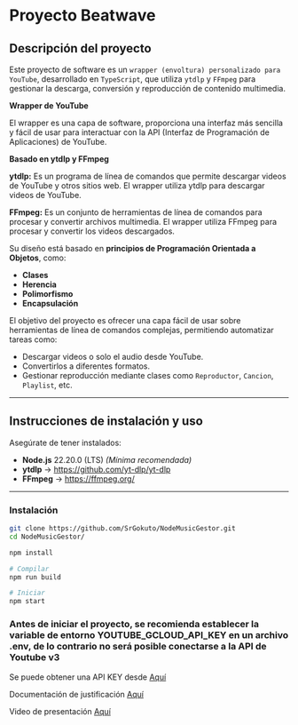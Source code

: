 # Proyecto Beatwave

##  Descripción del proyecto

Este proyecto de software es un `wrapper (envoltura) personalizado para YouTube`, desarrollado en `TypeScript`, que utiliza `ytdlp` y `FFmpeg` para gestionar la descarga, conversión y reproducción de contenido multimedia.

**Wrapper de YouTube**

El wrapper es una capa de software, proporciona una interfaz más sencilla y fácil de usar para interactuar con la API (Interfaz de Programación de Aplicaciones) de YouTube.

**Basado en ytdlp y FFmpeg**

**ytdlp:** Es un programa de línea de comandos que permite descargar videos de YouTube y otros sitios web. El wrapper utiliza ytdlp para descargar videos de YouTube.

**FFmpeg:** Es un conjunto de herramientas de línea de comandos para procesar y convertir archivos multimedia. El wrapper utiliza FFmpeg para procesar y convertir los videos descargados.

Su diseño está basado en **principios de Programación Orientada a Objetos**, como:

- **Clases**
- **Herencia**
- **Polimorfismo**
- **Encapsulación**

El objetivo del proyecto es ofrecer una capa fácil de usar sobre herramientas de línea de comandos complejas, permitiendo automatizar tareas como:

- Descargar videos o solo el audio desde YouTube.
- Convertirlos a diferentes formatos.
- Gestionar reproducción mediante clases como `Reproductor`, `Cancion`, `Playlist`, etc.

--- 

## Instrucciones de instalación y uso

Asegúrate de tener instalados:

- **Node.js** 22.20.0 (LTS) _(Mínima recomendada)_
- **ytdlp** → https://github.com/yt-dlp/yt-dlp
- **FFmpeg** → https://ffmpeg.org/

---

### Instalación

```bash
git clone https://github.com/SrGokuto/NodeMusicGestor.git
cd NodeMusicGestor/

npm install

# Compilar
npm run build

# Iniciar
npm start
```

### Antes de iniciar el proyecto, se recomienda establecer la variable de entorno YOUTUBE_GCLOUD_API_KEY en un archivo .env, de lo contrario no será posible conectarse a la API de Youtube v3

Se puede obtener una API KEY desde [Aquí](https://console.cloud.google.com)

Documentación de justificación [Aquí](https://drive.google.com/file/d/1-ekPsU-kXqBjPewokNmbUn9D54BAQBmc/view?usp=sharing)

Video de presentación [Aquí](https://youtu.be/xcdPlMhPPdU)
